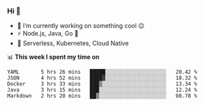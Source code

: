 ### Hi 👋

<!--
**nodejh/nodejh** is a ✨ _special_ ✨ repository because its `README.md` (this file) appears on your GitHub profile.

Here are some ideas to get you started:

- 🔭 I’m currently working on ...
- 🌱 I’m currently learning ...
- 👯 I’m looking to collaborate on ...
- 🤔 I’m looking for help with ...
- 💬 Ask me about ...
- 📫 How to reach me: ...
- 😄 Pronouns: ...
- ⚡ Fun fact: ...
-->

- 🔭 I’m currently working on something cool :wink:
- ⚡ Node.js, Java, Go :thought_balloon:
- 🤖 Serverless, Kubernetes, Cloud Native

📊 **This week I spent my time on**

<!--START_SECTION:waka-->
```text
YAML       5 hrs 26 mins   █████░░░░░░░░░░░░░░░░░░░░   20.42 % 
JSON       4 hrs 52 mins   ████▓░░░░░░░░░░░░░░░░░░░░   18.32 % 
Docker     3 hrs 33 mins   ███▒░░░░░░░░░░░░░░░░░░░░░   13.34 % 
Java       3 hrs 15 mins   ███░░░░░░░░░░░░░░░░░░░░░░   12.24 % 
Markdown   2 hrs 20 mins   ██▒░░░░░░░░░░░░░░░░░░░░░░   08.78 % 
```
<!--END_SECTION:waka-->


<!--
:traffic_light: **Visitors**

![visitors](https://visitor-badge.glitch.me/badge?page_id=nodejh.nodejh)
-->
